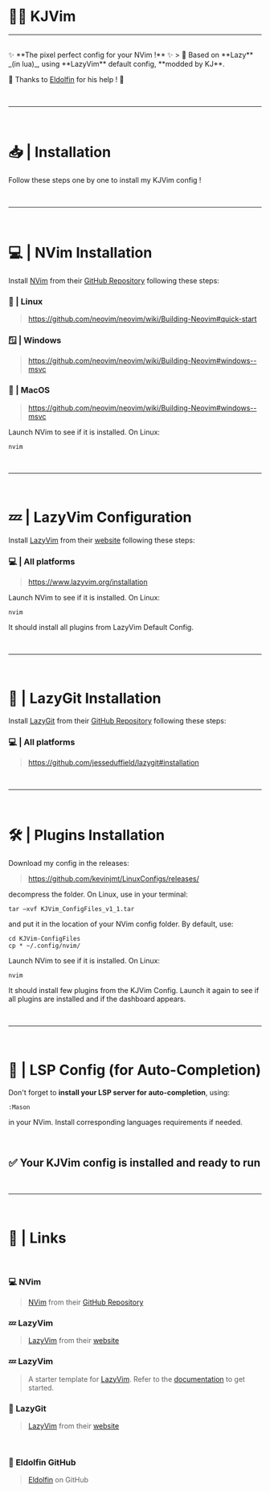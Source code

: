 # 🧑‍💻 KJVim

---

<br>
✨ **The pixel perfect config for your NVim !** ✨ 
> 📌 Based on **Lazy** _(in lua)_, using **LazyVim** default config, **modded by KJ**.

🤍 Thanks to [Eldolfin](https://github.com/Eldolfin) for his help ! 🙏

<br>

---
<br>

# 📥 | Installation

Follow these steps one by one to install my KJVim config !

<br>

---

<br>

# 💻 | NVim Installation

Install [NVim](https://github.com/neovim/neovim) from their [GitHub Repository](https://github.com/neovim) following these steps:

### 🐧 | Linux
> https://github.com/neovim/neovim/wiki/Building-Neovim#quick-start

### 🪟 | Windows
> https://github.com/neovim/neovim/wiki/Building-Neovim#windows--msvc

### 🍎 | MacOS
> https://github.com/neovim/neovim/wiki/Building-Neovim#windows--msvc

Launch NVim to see if it is installed. On Linux:
```shell
nvim
```

<br>

---

<br>

# 💤 | LazyVim Configuration


Install [LazyVim](https://www.lazyvim.org/installation) from their [website](https://www.lazyvim.org/) following these steps:

### 💻 | All platforms
> https://www.lazyvim.org/installation

Launch NVim to see if it is installed. On Linux:
```shell
nvim
```
It should install all plugins from LazyVim Default Config.

<br>

---

<br>

# 🛌 | LazyGit Installation

Install [LazyGit](https://github.com/jesseduffield/lazygit) from their [GitHub Repository](https://github.com/jesseduffield/lazygit#installation) following these steps:

### 💻 | All platforms
> https://github.com/jesseduffield/lazygit#installation

<br>

---

<br>

# 🛠️ | Plugins Installation

Download my config in the releases:
> https://github.com/kevinjmt/LinuxConfigs/releases/

decompress the folder. On Linux, use in your terminal:
```shell
tar –xvf KJVim_ConfigFiles_v1_1.tar
```
and put it in the location of your NVim config folder.
By default, use:

```shell
cd KJVim-ConfigFiles
cp * ~/.config/nvim/
```


Launch NVim to see if it is installed. On Linux:
```shell
nvim
```
It should install few plugins from the KJVim Config. Launch it again to see if all plugins are installed and if the dashboard appears.

<br>

---

<br>

# 💬 | LSP Config (for Auto-Completion)

Don't forget to **install your LSP server for auto-completion**, using:
```shell
:Mason
```

in your NVim. Install corresponding languages requirements if needed.


<br>

## ✅ Your KJVim config is installed and ready to run

<br>

---

<br>

# 🔗 | Links

<br>


### 💻 NVim 

> [NVim](https://github.com/neovim/neovim) from their [GitHub Repository](https://github.com/neovim)

### 💤 LazyVim

> [LazyVim](https://www.lazyvim.org/installation) from their [website](https://www.lazyvim.org/)


### 💤 LazyVim

> A starter template for [LazyVim](https://github.com/LazyVim/LazyVim).
> Refer to the [documentation](https://lazyvim.github.io/installation) to get started.

### 🛌 LazyGit

> [LazyVim](https://www.lazyvim.org/installation) from their [website](https://www.lazyvim.org/)


<br>

### 🐬 Eldolfin GitHub
> [Eldolfin](https://github.com/Eldolfin) on GitHub